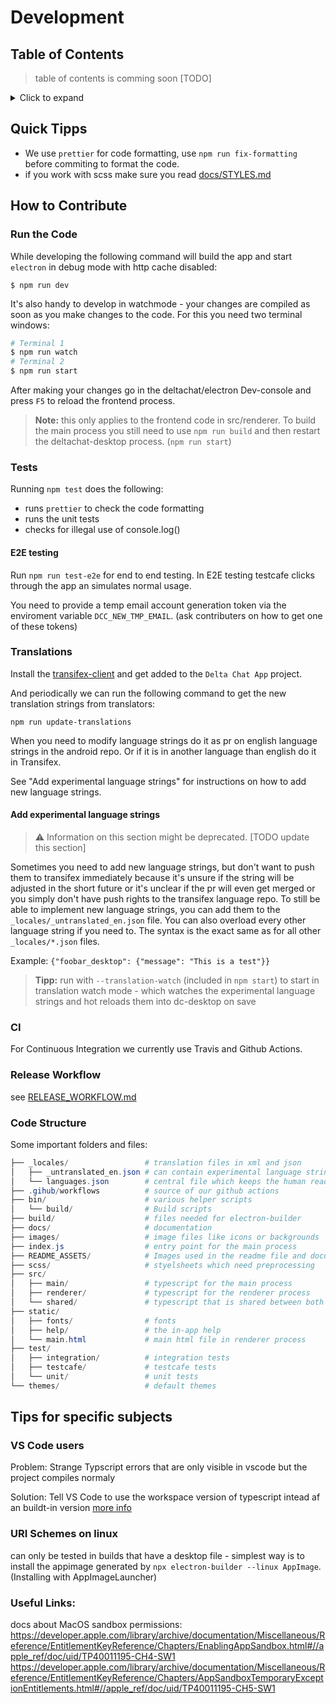 # Development

## Table of Contents

> table of contents is comming soon [TODO]

<details><summary>Click to expand</summary>

- [Quick Tipps](#quick-tipps)
- [How to Contribute](#how-to-contribute)
  - [Run the Code](#run-the-code)
  - [Tests](#tests)
    - [E2E testing](#tests-e2e)
  - [Translations](#translations)
    - [Add experimental language strings](#translations-experimental-strings)
  - [CI](#ci)
  - [Release Workflow](#release)
  - [Code Structure](#code-structure)
- [Tips for specific subjects](#specific-tipps)
  - [VS Code users](#vscode)
  - [URI Schemes on linux](#linux-uri-schemes)

</details>

## Quick Tipps <!-- TODO find a better name for this section --> <a id="quick-tipps"></a>

- We use `prettier` for code formatting,
  use `npm run fix-formatting` before commiting to format the code.
- if you work with scss make sure you read [docs/STYLES.md](./STYLES.md)

## How to Contribute <a id="how-to-contribute"></a>

### Run the Code <a id="run-the-code"></a>

While developing the following command will build the app and start `electron` in debug mode with http cache disabled:

```
$ npm run dev
```

It's also handy to develop in watchmode - your changes are compiled as soon as you make changes to the code. For this you need two terminal windows:

```sh
# Terminal 1
$ npm run watch
# Terminal 2
$ npm run start
```

After making your changes go in the deltachat/electron Dev-console and press `F5` to reload the frontend process.

> **Note:** this only applies to the frontend code in src/renderer. To build the main process you still need to use `npm run build` and then restart the deltachat-desktop process. (`npm run start`)

### Tests <a id="tests"></a>

Running `npm test` does the following:

- runs `prettier` to check the code formatting
- runs the unit tests
- checks for illegal use of console.log()

<!-- TODO write something about the integration tests -->

#### E2E testing <a id="tests-e2e"></a>

Run `npm run test-e2e` for end to end testing.
In E2E testing testcafe clicks through the app an simulates normal usage.

You need to provide a temp email account generation token via the enviroment variable `DCC_NEW_TMP_EMAIL`. (ask contributers on how to get one of these tokens)

### Translations <a id="translations"></a>

Install the [transifex-client](https://docs.transifex.com/client) and get added to the `Delta Chat App` project.

And periodically we can run the following command to get the new translation strings from translators:

```
npm run update-translations
```

When you need to modify language strings do it as pr on english language strings in the android repo. Or if it is in another language than english do it in Transifex.

See "Add experimental language strings" for instructions on how to add new language strings.

#### Add experimental language strings <a id="translations-experimental-strings"></a>

> ⚠ Information on this section might be deprecated. [TODO update this section]

Sometimes you need to add new language strings, but don't want to push them to
transifex immediately because it's unsure if the string will be adjusted in the
short future or it's unclear if the pr will even get merged or you simply don't
have push rights to the transifex language repo. To still be able to implement
new language strings, you can add them to the `_locales/_untranslated_en.json`
file. You can also overload every other language string if you need to.
The syntax is the exact same as for all other `_locales/*.json` files.

Example:
`{"foobar_desktop": {"message": "This is a test"}}`

> **Tipp:** run with `--translation-watch` (included in `npm start`) to start in translation
> watch mode - which watches the experimental language strings and hot reloads them into dc-desktop on save

### CI <a id="ci"></a>

For Continuous Integration we currently use Travis and Github Actions.

### Release Workflow <a id="release"></a>

see [RELEASE_WORKFLOW.md](RELEASE_WORKFLOW.md)

### Code Structure <a id="code-structure"></a>

Some important folders and files:

```powershell
├── _locales/                 # translation files in xml and json
│   ├── _untranslated_en.json # can contain experimental language strings
│   └── languages.json        # central file which keeps the human readable language
├── .gihub/workflows          # source of our github actions
├── bin/                      # various helper scripts
│   └── build/                # Build scripts
├── build/                    # files needed for electron-builder
├── docs/                     # documentation
├── images/                   # image files like icons or backgrounds
├── index.js                  # entry point for the main process
├── README_ASSETS/            # Images used in the readme file and documentation
├── scss/                     # styelsheets which need preprocessing
├── src/
│   ├── main/                 # typescript for the main process
│   ├── renderer/             # typescript for the renderer process
│   └── shared/               # typescript that is shared between both processes
├── static/
│   ├── fonts/                # fonts
│   ├── help/                 # the in-app help
│   └── main.html             # main html file in renderer process
├── test/
│   ├── integration/          # integration tests
│   ├── testcafe/             # testcafe tests
│   └── unit/                 # unit tests
└── themes/                   # default themes
```

## Tips for specific subjects <a id="specific-tipps"></a>

### VS Code users <a id="vscode"></a>

Problem: Strange Typscript errors that are only visible in vscode but the project compiles normaly

Solution: Tell VS Code to use the workspace version of typescript intead af an buildt-in version [more info](https://code.visualstudio.com/docs/typescript/typescript-compiling#_why-do-i-get-different-errors-and-warnings-with-vs-code-than-when-i-compile-my-typescript-project)

### URI Schemes on linux <a id="linux-uri-schemes"></a>

can only be tested in builds that have a desktop file - simplest way is to install the appimage generated by `npx electron-builder --linux AppImage`. (Installing with AppImageLauncher)

### Useful Links:

docs about MacOS sandbox permissions:
https://developer.apple.com/library/archive/documentation/Miscellaneous/Reference/EntitlementKeyReference/Chapters/EnablingAppSandbox.html#//apple_ref/doc/uid/TP40011195-CH4-SW1
https://developer.apple.com/library/archive/documentation/Miscellaneous/Reference/EntitlementKeyReference/Chapters/AppSandboxTemporaryExceptionEntitlements.html#//apple_ref/doc/uid/TP40011195-CH5-SW1
